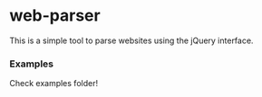 web-parser
=

This is a simple tool to parse websites using the jQuery interface.

### Examples
Check examples folder!
